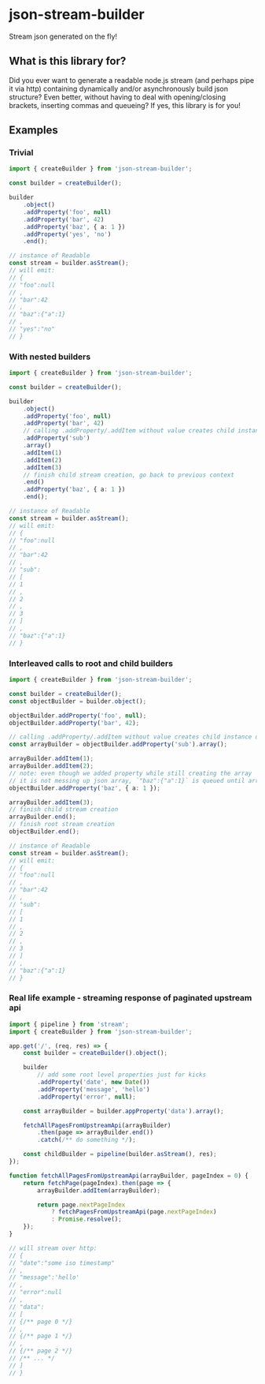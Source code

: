 # json-stream-builder

Stream json generated on the fly!

## What is this library for?

Did you ever want to generate a readable node.js stream (and perhaps pipe it via http) containing dynamically and/or
asynchronously build json structure? Even better, without having to deal with opening/closing brackets, inserting commas
and queueing? If yes, this library is for you!

## Examples

### Trivial

```ts
import { createBuilder } from 'json-stream-builder';

const builder = createBuilder();

builder
    .object()
    .addProperty('foo', null)
    .addProperty('bar', 42)
    .addProperty('baz', { a: 1 })
    .addProperty('yes', 'no')
    .end();

// instance of Readable
const stream = builder.asStream();
// will emit:
// {
// "foo":null
// ,
// "bar":42
// ,
// "baz":{"a":1}
// ,
// "yes":"no"
// }
```

### With nested builders

```ts
import { createBuilder } from 'json-stream-builder';

const builder = createBuilder();

builder
    .object()
    .addProperty('foo', null)
    .addProperty('bar', 42)
    // calling .addProperty/.addItem without value creates child instance of builder
    .addProperty('sub')
    .array()
    .addItem(1)
    .addItem(2)
    .addItem(3)
    // finish child stream creation, go back to previous context
    .end()
    .addProperty('baz', { a: 1 })
    .end();

// instance of Readable
const stream = builder.asStream();
// will emit:
// {
// "foo":null
// ,
// "bar":42
// ,
// "sub":
// [
// 1
// ,
// 2
// ,
// 3
// ]
// ,
// "baz":{"a":1}
// }
```

### Interleaved calls to root and child builders

```ts
import { createBuilder } from 'json-stream-builder';

const builder = createBuilder();
const objectBuilder = builder.object();

objectBuilder.addProperty('foo', null);
objectBuilder.addProperty('bar', 42);

// calling .addProperty/.addItem without value creates child instance of builder
const arrayBuilder = objectBuilder.addProperty('sub').array();

arrayBuilder.addItem(1);
arrayBuilder.addItem(2);
// note: even though we added property while still creating the array
// it is not messing up json array, `"baz":{"a":1}` is queued until array is finished
objectBuilder.addProperty('baz', { a: 1 });

arrayBuilder.addItem(3);
// finish child stream creation
arrayBuilder.end();
// finish root stream creation
objectBuilder.end();

// instance of Readable
const stream = builder.asStream();
// will emit:
// {
// "foo":null
// ,
// "bar":42
// ,
// "sub":
// [
// 1
// ,
// 2
// ,
// 3
// ]
// ,
// "baz":{"a":1}
// }
```

### Real life example - streaming response of paginated upstream api

```ts
import { pipeline } from 'stream';
import { createBuilder } from 'json-stream-builder';

app.get('/', (req, res) => {
    const builder = createBuilder().object();

    builder
        // add some root level properties just for kicks
        .addProperty('date', new Date())
        .addProperty('message', 'hello')
        .addProperty('error', null);

    const arrayBuilder = builder.appProperty('data').array();

    fetchAllPagesFromUpstreamApi(arrayBuilder)
        .then(page => arrayBuilder.end())
        .catch(/** do something */);

    const childBuilder = pipeline(builder.asStream(), res);
});

function fetchAllPagesFromUpstreamApi(arrayBuilder, pageIndex = 0) {
    return fetchPage(pageIndex).then(page => {
        arrayBuilder.addItem(arrayBuilder);

        return page.nextPageIndex
            ? fetchPagesFromUpstreamApi(page.nextPageIndex)
            : Promise.resolve();
    });
}

// will stream over http:
// {
// "date":"some iso timestamp"
// ,
// "message":'hello'
// ,
// "error":null
// ,
// "data":
// [
// {/** page 0 */}
// ,
// {/** page 1 */}
// ,
// {/** page 2 */}
// /** ... */
// ]
// }
```

